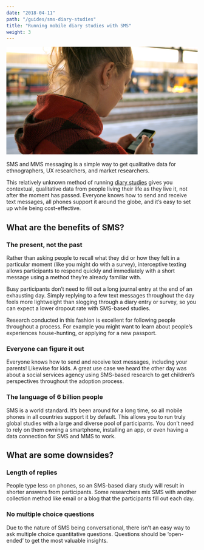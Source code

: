 ```yaml
---
date: "2018-04-11"
path: "/guides/sms-diary-studies"
title: "Running mobile diary studies with SMS"
weight: 3
---
```


![Photo of a woman standing looking down at her phone](./phone.jpg)

SMS and MMS messaging is a simple way to get qualitative data for ethnographers, UX researchers, and market researchers.

This relatively unknown method of running [diary studies](/guides/diary-studies) gives you contextual, qualitative data from people living their life as they live it, not after the moment has passed. Everyone knows how to send and receive text messages, all phones support it around the globe, and it’s easy to set up while being cost-effective.

## What are the benefits of SMS?

### The present, not the past

Rather than asking people to recall what they did or how they felt in a particular moment (like you might do with a survey), interceptive texting allows participants to respond quickly and immediately with a short message using a method they’re already familiar with.

Busy participants don’t need to fill out a long journal entry at the end of an exhausting day. Simply replying to a few text messages throughout the day feels more lightweight than slogging through a diary entry or survey, so you can expect a lower dropout rate with SMS-based studies.

Research conducted in this fashion is excellent for following people throughout a process. For example you might want to learn about people’s experiences house-hunting, or applying for a new passport.

### Everyone can figure it out

Everyone knows how to send and receive text messages, including your parents! Likewise for kids. A great use case we heard the other day was about a social services agency using SMS-based research to get children’s perspectives throughout the adoption process.

### The language of 6 billion people

SMS is a world standard. It’s been around for a long time, so all mobile phones in all countries support it by default. This allows you to run truly global studies with a large and diverse pool of participants. You don’t need to rely on them owning a smartphone, installing an app, or even having a data connection for SMS and MMS to work.

## What are some downsides?

### Length of replies

People type less on phones, so an SMS-based diary study will result in shorter answers from participants. Some researchers mix SMS with another collection method like email or a blog that the participants fill out each day.

### No multiple choice questions

Due to the nature of SMS being conversational, there isn’t an easy way to ask multiple choice quantitative questions. Questions should be ‘open-ended’ to get the most valuable insights.
